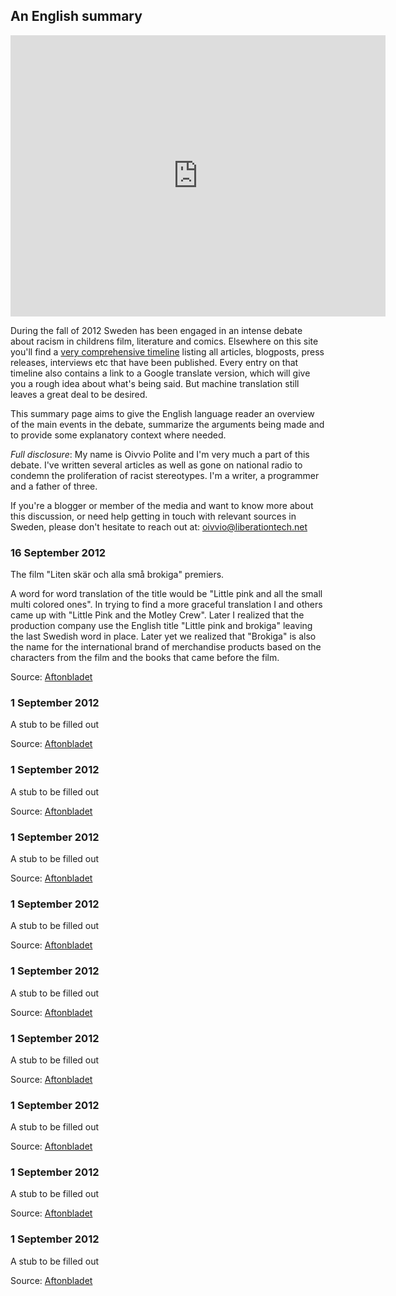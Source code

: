 An English summary 
-------------------

<iframe src="http://player.vimeo.com/video/47505511?title=0&amp;byline=0&amp;portrait=0" width="600" height="450" frameborder="0" webkitAllowFullScreen mozallowfullscreen allowFullScreen></iframe>

During the fall of 2012 Sweden has been engaged in an intense debate about racism in childrens film, literature and comics. Elsewhere on this site you'll find a [very comprehensive timeline](/thedebate) listing all articles, blogposts, press releases, interviews etc that have been published. Every entry on that timeline also contains a link to a Google translate version, which will give you a rough idea about what's being said. But machine translation still leaves a great deal to be desired.

This summary page aims to give the English language reader an overview of the main events in the debate, summarize the arguments being made and to provide some explanatory context where needed.

_Full disclosure_: My name is  Oivvio Polite and I'm very much a part of this debate.
 I've written several articles as well as gone on national radio to condemn the proliferation of racist stereotypes. I'm a writer, a programmer and a father of three.

If you're a blogger or member of the media and want to know more about this discussion, or need help getting in touch with relevant sources in Sweden, please don't hesitate to reach out at: [oivvio@liberationtech.net](oivvio@liberationtech.net)


### 16 September 2012

The film "Liten skär och alla små brokiga" premiers. 




A word for word translation of the title would be "Little pink and all the small multi colored ones". In trying to find a more graceful translation I and others came up with "Little Pink and the Motley Crew". Later I realized that the production company use the English title "Little pink and brokiga" leaving the last Swedish word in place. Later yet we realized that "Brokiga" is also the name for the international brand of merchandise products based on the characters from the film and the books that came before the film.



Source: [Aftonbladet](http://www.aftonbladet.se/nyheter/article15499308.ab)


### 1 September 2012

A stub to be filled out 

Source: [Aftonbladet](http://www.aftonbladet.se/nyheter/article15499308.ab)


### 1 September 2012

A stub to be filled out 

Source: [Aftonbladet](http://www.aftonbladet.se/nyheter/article15499308.ab)

### 1 September 2012

A stub to be filled out 

Source: [Aftonbladet](http://www.aftonbladet.se/nyheter/article15499308.ab)


### 1 September 2012

A stub to be filled out 

Source: [Aftonbladet](http://www.aftonbladet.se/nyheter/article15499308.ab)


### 1 September 2012

A stub to be filled out 

Source: [Aftonbladet](http://www.aftonbladet.se/nyheter/article15499308.ab)


### 1 September 2012

A stub to be filled out 

Source: [Aftonbladet](http://www.aftonbladet.se/nyheter/article15499308.ab)


### 1 September 2012

A stub to be filled out 

Source: [Aftonbladet](http://www.aftonbladet.se/nyheter/article15499308.ab)


### 1 September 2012

A stub to be filled out 

Source: [Aftonbladet](http://www.aftonbladet.se/nyheter/article15499308.ab)


### 1 September 2012

A stub to be filled out 

Source: [Aftonbladet](http://www.aftonbladet.se/nyheter/article15499308.ab)



